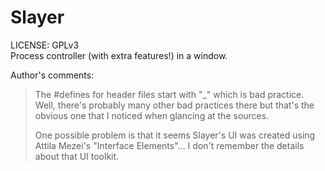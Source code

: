 Slayer
===============================
LICENSE: GPLv3  
Process controller (with extra features!) in a window.

Author's comments: 
> The #defines for header files start with "_" which is bad practice. Well,
> there's probably many other bad practices there but that's the obvious one
> that I noticed when glancing at the sources.
> 
> One possible problem is that it seems Slayer's UI was created using Attila
> Mezei's "Interface Elements"... I don't remember the details about that UI
> toolkit.
